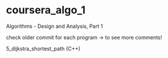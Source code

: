 # coursera_algo_1
Algorithms - Design and Analysis, Part 1

check older commit for each program -> to see more comments!

5_dijkstra_shortest_path (C++)